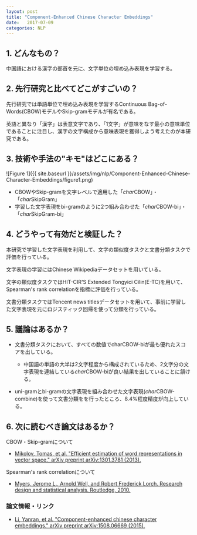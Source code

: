 ```yaml
---
layout: post
title: "Component-Enhanced Chinese Character Embeddings"
date:   2017-07-09
categories: NLP
---
```


## 1. どんなもの？

中国語における漢字の部首を元に、文字単位の埋め込み表現を学習する。

## 2. 先行研究と比べてどこがすごいの？

先行研究では単語単位で埋め込み表現を学習するContinuous Bag-of-Words(CBOW)モデルやSkip-gramモデルが有名である。

英語と異なり「漢字」は表意文字であり、「1文字」が意味をなす最小の意味単位であることに注目し、漢字の文字構成から意味表現を獲得しよう考えたのが本研究である。

## 3. 技術や手法の"キモ"はどこにある？

![Figure 1]({{ site.baseurl }}/assets/img/nlp/Component-Enhanced-Chinese-Character-Embeddings/figure1.png)

* CBOWやSkip-gramを文字レベルで適用した「*char*CBOW」・「*char*SkipGram」
* 学習した文字表現をbi-gramのように2つ組み合わせた「*char*CBOW-bi」・「*char*SkipGram-bi」

## 4. どうやって有効だと検証した？

本研究で学習した文字表現を利用して、文字の類似度タスクと文書分類タスクで評価を行っている。

文字表現の学習にはChinese Wikipediaデータセットを用いている。

文字の類似度タスクではHIT-CIR'S Extended Tongyici Cilin(E-TC)を用いて、Spearman's rank correlationを指標に評価を行っている。

文書分類タスクではTencent news titlesデータセットを用いて、事前に学習した文字表現を元にロジスティック回帰を使って分類を行っている。

## 5. 議論はあるか？

* 文書分類タスクにおいて、すべての数値でcharCBOW-biが最も優れたスコアを出している。
  * 中国語の単語の大半は2文字程度から構成されているため、2文字分の文字表現を連結している*char*CBOW-biが良い結果を出していることに頷ける。

* uni-gramとbi-gramの文字表現を組み合わせた文字表現(*char*CBOW-combine)を使って文書分類をを行ったところ、8.4%程度精度が向上している。
  
## 6. 次に読むべき論文はあるか？

CBOW・Skip-gramについて
* [Mikolov, Tomas, et al. "Efficient estimation of word representations in vector space." arXiv preprint arXiv:1301.3781 (2013).](https://arxiv.org/pdf/1301.3781)

Spearman's rank correlationについて
* [Myers, Jerome L., Arnold Well, and Robert Frederick Lorch. Research design and statistical analysis. Routledge, 2010.](http://dspace.elib.ntt.edu.vn/dspace/bitstream/123456789/7675/1/Research%20design%20and%20statistical%20analysis%20Myers%2C%20Jerome%20L..pdf)

### 論文情報・リンク

* [Li, Yanran, et al. "Component-enhanced chinese character embeddings." arXiv preprint arXiv:1508.06669 (2015).](https://arxiv.org/abs/1508.06669)
